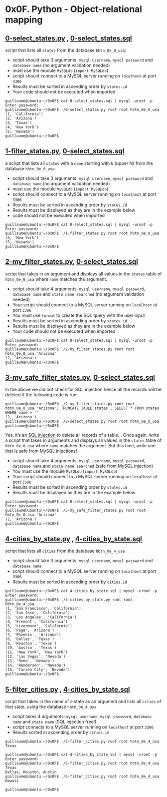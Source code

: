 # 0x0F. Python - Object-relational mapping

## [0-select_states.py](0-select_states.py) , [0-select_states.sql](0-select_states.sql)
script that lists all  `states`  from the database  `hbtn_0e_0_usa`:
-  script should take 3 arguments:  `mysql username`,  `mysql password`  and  `database name`  (no argument validation needed)
-   must use the module  `MySQLdb`  (`import MySQLdb`)
-   script should connect to a MySQL server running on  `localhost`  at port  `3306`
-   Results must be sorted in ascending order by  `states.id`
-   Your code should not be executed when imported
```
guillaume@ubuntu:~/0x0F$ cat 0-select_states.sql | mysql -uroot -p
Enter password: 
guillaume@ubuntu:~/0x0F$ ./0-select_states.py root root hbtn_0e_0_usa
(1, 'California')
(2, 'Arizona')
(3, 'Texas')
(4, 'New York')
(5, 'Nevada')
guillaume@ubuntu:~/0x0F$ 
```
## [1-filter_states.py](1-filter_states.py), [0-select_states.sql](0-select_states.sql)
a script that lists all  `states`  with a  `name`  starting with  `N`  (upper N) from the database  `hbtn_0e_0_usa`:
-   script should take 3 arguments:  `mysql username`,  `mysql password`  and  `database name`  (no argument validation needed)
-   must use the module  `MySQLdb`  (`import MySQLdb`)
-   script should connect to a MySQL server running on  `localhost`  at port  `3306`
-   Results must be sorted in ascending order by  `states.id`
-   Results must be displayed as they are in the example below
-   code should not be executed when imported
```
guillaume@ubuntu:~/0x0F$ cat 0-select_states.sql | mysql -uroot -p
Enter password: 
guillaume@ubuntu:~/0x0F$ ./1-filter_states.py root root hbtn_0e_0_usa
(4, 'New York')
(5, 'Nevada')
guillaume@ubuntu:~/0x0F$ 
```
## [2-my_filter_states.py](2-my_filter_states.py), [0-select_states.sql](0-select_states.sql)
script that takes in an argument and displays all values in the  `states`  table of  `hbtn_0e_0_usa`  where  `name`  matches the argument.
-   script should take 4 arguments:  `mysql username`,  `mysql password`,  `database name`  and  `state name searched`  (no argument validation needed)
-   Your script should connect to a MySQL server running on  `localhost`  at port  `3306`
-   You must use  `format`  to create the SQL query with the user input
-   Results must be sorted in ascending order by  `states.id`
-   Results must be displayed as they are in the example below
-   Your code should not be executed when imported
```
guillaume@ubuntu:~/0x0F$ cat 0-select_states.sql | mysql -uroot -p
Enter password: 
guillaume@ubuntu:~/0x0F$ ./2-my_filter_states.py root root hbtn_0e_0_usa 'Arizona'
(2, 'Arizona')
guillaume@ubuntu:~/0x0F$ 
```
## [3-my_safe_filter_states.py](3-my_safe_filter_states.py), [0-select_states.sql](0-select_states.sql)
In the above we did not check for SQL injection hence all the records will be deleted if the following code is run
```
guillaume@ubuntu:~/0x0F$ ./2-my_filter_states.py root root hbtn_0e_0_usa "Arizona'; TRUNCATE TABLE states ; SELECT * FROM states WHERE name = '"
(2, 'Arizona')
guillaume@ubuntu:~/0x0F$ ./0-select_states.py root root hbtn_0e_0_usa
guillaume@ubuntu:~/0x0F$ 
```
Yes, it’s an [SQL injection](https://intranet.alxswe.com/rltoken/qzLjdkHPTue2U1isMj5fJA "SQL injection") to delete all records of a table…
Once again, write a script that takes in arguments and displays all values in the  `states`  table of  `hbtn_0e_0_usa`  where  `name`  matches the argument. But this time, write one that is safe from MySQL injections!
-   script should take 4 arguments:  `mysql username`,  `mysql password`,  `database name`  and  `state name searched`  (safe from MySQL injection)
-   You must use the module  `MySQLdb`  (`import MySQLdb`)
-   Your script should connect to a MySQL server running on  `localhost`  at port  `3306`
-   Results must be sorted in ascending order by  `states.id`
-   Results must be displayed as they are in the example below
```
guillaume@ubuntu:~/0x0F$ cat 0-select_states.sql | mysql -uroot -p
Enter password: 
guillaume@ubuntu:~/0x0F$ ./3-my_safe_filter_states.py root root hbtn_0e_0_usa 'Arizona'
(2, 'Arizona')
guillaume@ubuntu:~/0x0F$ 
```
## [4-cities_by_state.py](4-cities_by_state.py) , [4-cities_by_state.sql](4-cities_by_state.sql)
script that lists all  `cities`  from the database  `hbtn_0e_4_usa`
-   script should take 3 arguments:  `mysql username`,  `mysql password`  and  `database name`
-   script should connect to a MySQL server running on  `localhost`  at port  `3306`
-   Results must be sorted in ascending order by  `cities.id`
```
guillaume@ubuntu:~/0x0F$ cat 4-cities_by_state.sql | mysql -uroot -p
Enter password: 
guillaume@ubuntu:~/0x0F$ ./4-cities_by_state.py root root hbtn_0e_4_usa
(1, 'San Francisco', 'California')
(2, 'San Jose', 'California')
(3, 'Los Angeles', 'California')
(4, 'Fremont', 'California')
(5, 'Livermore', 'California')
(6, 'Page', 'Arizona')
(7, 'Phoenix', 'Arizona')
(8, 'Dallas', 'Texas')
(9, 'Houston', 'Texas')
(10, 'Austin', 'Texas')
(11, 'New York', 'New York')
(12, 'Las Vegas', 'Nevada')
(13, 'Reno', 'Nevada')
(14, 'Henderson', 'Nevada')
(15, 'Carson City', 'Nevada')
guillaume@ubuntu:~/0x0F$ 
```
## [5-filter_cities.py](5-filter_cities.py) , [4-cities_by_state.sql](4-cities_by_state.sql)
script that takes in the name of a state as an argument and lists all  `cities`  of that state, using the database  `hbtn_0e_4_usa`
-   script takes 4 arguments:  `mysql username`,  `mysql password`,  `database name`  and  `state name`  (SQL injection free!)
-   script  connects to a MySQL server running on  `localhost`  at port  `3306`
-   Results sorted in ascending order by  `cities.id`
```
guillaume@ubuntu:~/0x0F$ ./5-filter_cities.py root root hbtn_0e_4_usa Texas

guillaume@ubuntu:~/0x0F$ cat 4-cities_by_state.sql | mysql -uroot -p
Enter password: 
guillaume@ubuntu:~/0x0F$ ./5-filter_cities.py root root hbtn_0e_4_usa Texas
Dallas, Houston, Austin
guillaume@ubuntu:~/0x0F$ ./5-filter_cities.py root root hbtn_0e_4_usa Hawaii

guillaume@ubuntu:~/0x0F$  
```
